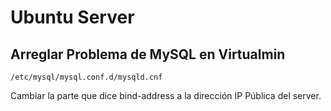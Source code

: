 Ubuntu Server
=============

## Arreglar Problema de MySQL en Virtualmin

    /etc/mysql/mysql.conf.d/mysqld.cnf

Cambiar la parte que dice bind-address a la dirección IP Pública del server.

